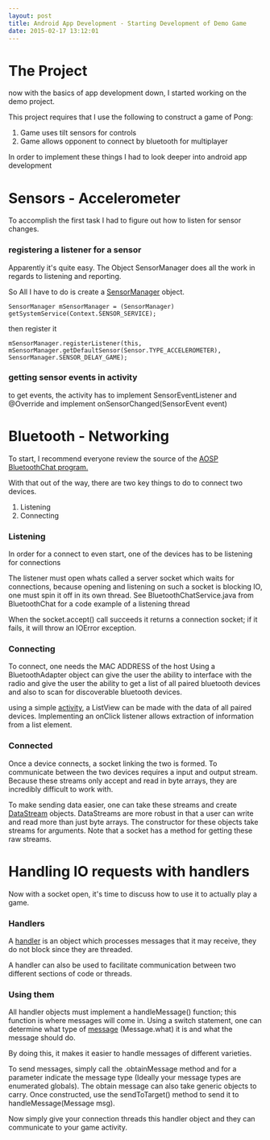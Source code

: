 ```yaml
---
layout: post
title: Android App Development - Starting Development of Demo Game
date: 2015-02-17 13:12:01
---
```


The Project
===========

now with the basics of app development down, I started working on the demo project.

This project requires that I use the following to construct a game of Pong:

 1. Game uses tilt sensors for controls
 2. Game allows opponent to connect by bluetooth for multiplayer

In order to implement these things I had to look deeper into android app development

Sensors - Accelerometer
=======================

To accomplish the first task I had to figure out how to listen for sensor changes.

### registering a listener for a sensor

Apparently it's quite easy. The Object SensorManager does all the work in regards to listening and reporting.

So All I have to do is create a [SensorManager](https://developer.android.com/reference/android/hardware/SensorManager.html) object.

	SensorManager mSensorManager = (SensorManager) getSystemService(Context.SENSOR_SERVICE);
	
then register it 

	mSensorManager.registerListener(this, mSensorManager.getDefaultSensor(Sensor.TYPE_ACCELEROMETER), SensorManager.SENSOR_DELAY_GAME);

### getting sensor events in activity

to get events, the activity has to implement SensorEventListener and @Override and implement onSensorChanged(SensorEvent event)

Bluetooth - Networking
======================

To start, I recommend everyone review the source of the [AOSP BluetoothChat program.](https://android.googlesource.com/platform/development/+/eclair-passion-release/samples/BluetoothChat/src/com/example/android/BluetoothChat)

With that out of the way, there are two key things to do to connect two devices.

 1. Listening
 2. Connecting

### Listening

In order for a connect to even start, one of the devices has to be listening for connections

The listener must open whats called a server socket which waits for connections, because opening and listening on such a socket is blocking IO, one must spin it off in its own thread. See BluetoothChatService.java from BluetoothChat for a code example of a listening thread

When the socket.accept() call succeeds it returns a connection socket; if it fails, it will throw an IOError exception.

### Connecting

To connect, one needs the MAC ADDRESS of the host
Using a BluetoothAdapter object can give the user the ability to interface with the radio and give the user the ability to get a list of all paired bluetooth devices and also to scan for discoverable bluetooth devices.

using a simple [activity](https://android.googlesource.com/platform/development/+/eclair-passion-release/samples/BluetoothChat/src/com/example/android/BluetoothChat/DeviceListActivity.java), a ListView can be made with the data of all paired devices. Implementing an onClick listener allows extraction of information from a list element.

### Connected

Once a device connects, a socket linking the two is formed. To communicate between the two devices requires a input and output stream. Because these streams only accept and read in byte arrays, they are incredibly difficult to work with.

To make sending data easier, one can take these streams and create [DataStream](https://developer.android.com/reference/java/io/DataInputStream.html) objects. DataStreams are more robust in that a user can write and read more than just byte arrays. The constructor for these objects take streams for arguments. Note that a socket has a method for getting these raw streams.


Handling IO requests with handlers
===================================

Now with a socket open, it's time to discuss how to use it to actually play a game.

### Handlers

A [handler](https://developer.android.com/reference/android/os/Handler.html) is an object which processes messages that it may receive, they do not block since they are threaded.

A handler can also be used to facilitate communication between two different sections of code or threads.

### Using them

All handler objects must implement a handleMessage() function; this function is where messages will come in.
Using a switch statement, one can determine what type of [message](https://developer.android.com/reference/android/os/Message.html) (Message.what) it is and what the message should do.

By doing this, it makes it easier to handle messages of different varieties.

To send messages, simply call the .obtainMessage method and for a parameter indicate the message type (Ideally your message types are enumerated globals). The obtain message can also take generic objects to carry. Once constructed, use the sendToTarget() method to send it to handleMessage(Message msg).

Now simply give your connection threads this handler object and they can communicate to your game activity.
